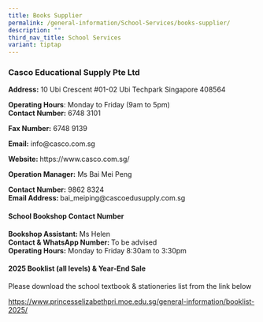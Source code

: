 ```yaml
---
title: Books Supplier
permalink: /general-information/School-Services/books-supplier/
description: ""
third_nav_title: School Services
variant: tiptap
---
```

<h3>Casco Educational Supply Pte Ltd</h3>
<p><strong>Address:</strong>&nbsp;10 Ubi Crescent #01-02 Ubi Techpark Singapore
408564</p>
<p><strong>Operating Hours</strong>: Monday to Friday (9am to 5pm)
<br><strong>Contact Number:</strong>&nbsp;6748 3101</p>
<p><strong>Fax Number:</strong> 6748 9139</p>
<p><strong>Email:</strong>  <a rel="noopener noreferrer nofollow" target="_blank">info@casco.com.sg</a>
</p>
<p><strong>Website: </strong><a rel="noopener noreferrer nofollow" target="_blank">https://www.casco.com.sg/</a>
</p>
<p><strong>Operation Manager:</strong> Ms Bai Mei Peng</p>
<p><strong>Contact Number:</strong>&nbsp;9862 8324
<br><strong>Email Address:&nbsp;</strong><a rel="noopener noreferrer nofollow" target="_blank">bai_meiping@cascoedusupply.com.sg</a>
</p>
<p></p>
<h4>School Bookshop Contact Number</h4>
<p><strong>Bookshop Assistant: </strong>Ms Helen
<br><strong>Contact &amp; WhatsApp Number:&nbsp;</strong>To be advised
<br><strong>Operating Hours:</strong>&nbsp;Monday to Friday 8:30am to 3:30pm</p>
<p></p>
<h4>2025 Booklist (all levels) &amp; Year-End Sale</h4>
<p>Please download the school textbook &amp; stationeries list from the link
below</p>
<p><a href="https://www.princesselizabethpri.moe.edu.sg/general-information/booklist-2025/" rel="noopener nofollow" target="_blank">https://www.princesselizabethpri.moe.edu.sg/general-information/booklist-2025/</a>
</p>